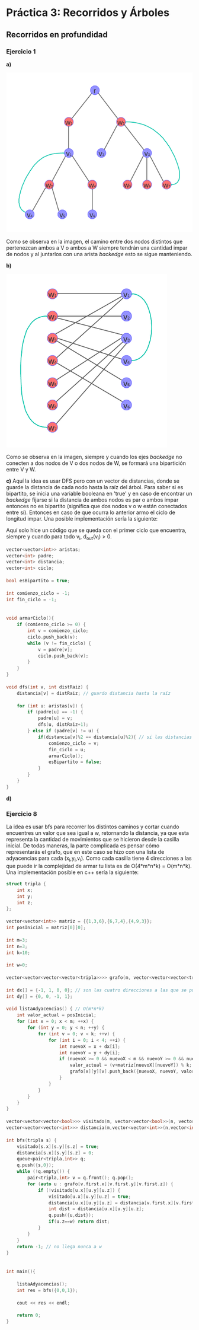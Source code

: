 # Práctica 3: Recorridos y Árboles

## Recorridos en profundidad

### Ejercicio 1

**a)**

![im1](images/practica3_ej1a.png)

Como se observa en la imagen, el camino entre dos nodos distintos que pertenezcan ambos a V o ambos a W siempre tendrán una cantidad impar de nodos y al juntarlos con una arista *backedge* esto se sigue manteniendo.

**b)**

![im2](images/practica3_ej1b.png)

Como se observa en la imagen, siempre y cuando los ejes *backedge* no conecten a dos nodos de V o dos nodos de W, se formará una bipartición entre V y W.

**c)** Aquí la idea es usar DFS pero con un vector de distancias, donde se guarde la distancia de cada nodo hasta la raíz del árbol. Para saber si es bipartito, se inicia una variable booleana en 'true' y en caso de encontrar un *backedge*
fijarse si la distancia de ambos nodos es par o ambos impar entonces no es bipartito (significa que dos nodos v o w están conectados entre sí). Entonces en caso de que ocurra lo anterior armo el ciclo de longitud impar. Una posible
implementación sería la siguiente:

Aquí solo hice un código que se queda con el primer ciclo que encuentra, siempre y cuando para todo v<sub>i</sub>, d<sub>out</sub>(v<sub>i</sub>) > 0.

```cpp
vector<vector<int>> aristas;
vector<int> padre;
vector<int> distancia;
vector<int> ciclo;

bool esBipartito = true;

int comienzo_ciclo = -1;
int fin_ciclo = -1;


void armarCiclo(){
    if (comienzo_ciclo >= 0) {
        int v = comienzo_ciclo;
        ciclo.push_back(v);
        while (v != fin_ciclo) {
            v = padre[v];
            ciclo.push_back(v);
        }
    }
}

void dfs(int v, int distRaiz) {
    distancia[v] = distRaiz; // guardo distancia hasta la raíz

    for (int u: aristas[v]) {
        if (padre[u] == -1) {
            padre[u] = v;
            dfs(u, distRaiz+1);
        } else if (padre[v] != u) {
            if(distancia[v]%2 == distancia[u]%2){ // si las distancias son ambas pares o impares entonces no es bipartito
                comienzo_ciclo = v;
                fin_ciclo = u;
                armarCiclo();
                esBipartito = false;
            }
        }
    }
}
```

**d)**

### Ejercicio 8

La idea es usar bfs para recorrer los distintos caminos y cortar cuando encuentres un valor que sea igual a w, retornando la distancia, ya que esta representa la cantidad de movimientos que se hicieron desde la casilla inicial. De todas maneras, la parte complicada es pensar cómo representarás el grafo, que en este caso se hizo con una lista de adyacencias para cada (x<sub>i</sub>,y<sub>i</sub>,v<sub>i</sub>). Como cada casilla tiene 4 direcciones a las que puede ir la complejidad de armar tu lista es de O(4\*m\*n\*k) = O(m\*n\*k). Una implementación posible en c++ sería la siguiente:


```cpp
struct tripla {
    int x;
    int y;
    int z;
};

vector<vector<int>> matriz = {{1,3,6},{6,7,4},{4,9,3}};
int posInicial = matriz[0][0];

int m=3;
int n=3;
int k=10;

int w=0;

vector<vector<vector<vector<tripla>>>> grafo(m, vector<vector<vector<tripla>>>(n, vector<vector<tripla>>(k)));

int dx[] = {-1, 1, 0, 0}; // son las cuatro direcciones a las que se puede ir
int dy[] = {0, 0, -1, 1};

void listaAdyacencias() { // O(m*n*k)
    int valor_actual = posInicial;
    for (int x = 0; x < m; ++x) {
        for (int y = 0; y < n; ++y) {
            for (int v = 0; v < k; ++v) {
                for (int i = 0; i < 4; ++i) {
                    int nuevoX = x + dx[i];
                    int nuevoY = y + dy[i];
                    if (nuevoX >= 0 && nuevoX < m && nuevoY >= 0 && nuevoY < n) {
                        valor_actual = (v+matriz[nuevoX][nuevoY]) % k;
                        grafo[x][y][v].push_back({nuevoX, nuevoY, valor_actual});
                    }
                }
            }
        }
    }
}

vector<vector<vector<bool>>> visitado(m, vector<vector<bool>>(n, vector<bool>(k, false)));
vector<vector<vector<int>>> distancia(m,vector<vector<int>>(n,vector<int>(k,-1)));

int bfs(tripla s) {
    visitado[s.x][s.y][s.z] = true;
    distancia[s.x][s.y][s.z] = 0;
    queue<pair<tripla,int>> q;
    q.push({s,0});
    while (!q.empty()) {
        pair<tripla,int> v = q.front(); q.pop();
        for (auto u : grafo[v.first.x][v.first.y][v.first.z]) {
            if (!visitado[u.x][u.y][u.z]) {
                visitado[u.x][u.y][u.z] = true;
                distancia[u.x][u.y][u.z] = distancia[v.first.x][v.first.y][v.first.z] + 1;
                int dist = distancia[u.x][u.y][u.z];
                q.push({u,dist});
                if(u.z==w) return dist;
            }
        }
    }
    return -1; // no llega nunca a w
}


int main(){

    listaAdyacencias();
    int res = bfs({0,0,1});

    cout << res << endl;

    return 0;
}
```
